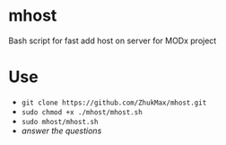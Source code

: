# mhost
Bash script for fast add host on server for MODx project

# Use
* `git clone https://github.com/ZhukMax/mhost.git`
* `sudo chmod +x ./mhost/mhost.sh`
* `sudo mhost/mhost.sh`
* *answer the questions*
